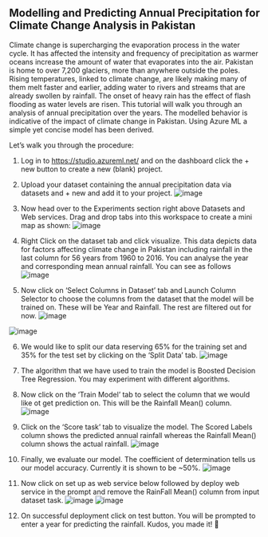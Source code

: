 ## Modelling and Predicting Annual Precipitation for Climate Change Analysis in Pakistan
Climate change is supercharging the evaporation process in the water cycle. It has affected the intensity and frequency of precipitation as warmer oceans increase the amount of water that evaporates into the air. Pakistan is home to over 7,200 glaciers, more than anywhere outside the poles. Rising temperatures, linked to climate change, are likely making many of them melt faster and earlier, adding water to rivers and streams that are already swollen by rainfall. The onset of heavy rain has the effect of flash flooding as water levels are risen. 
This tutorial will walk you through an analysis of annual precipitation over the years. The modelled behavior is indicative of the impact of climate change in Pakistan. Using Azure ML a simple yet concise  model has been derived.

Let’s walk you through the procedure:
1.	Log in to https://studio.azureml.net/ and on the dashboard click the + new button to create a new (blank) project.

2.	Upload your dataset containing the annual precipitation data via datasets and + new and add it to your project.
 ![image](https://user-images.githubusercontent.com/40885002/209472561-a93fd2cc-727b-4eca-a6f0-28e464b2a334.png)

3.	Now head over to the Experiments section right above Datasets and Web services. Drag and drop tabs into this workspace to create a mini map as shown:
  ![image](https://user-images.githubusercontent.com/40885002/209472570-40fa1679-6b4c-4a45-9dc8-e741004b3e06.png)

4.	Right Click on the dataset tab and click visualize. This data depicts data for factors affecting climate change in Pakistan including rainfall in the last column for 56 years from 1960 to 2016. You can analyse the year and corresponding mean annual rainfall. You can see as follows
  ![image](https://user-images.githubusercontent.com/40885002/209472576-19f662a6-42ec-44d9-9db9-add13526d633.png)
 
5.	Now click on ‘Select Columns in Dataset’ tab and Launch Column Selector to choose the columns from the dataset that the model will be trained on. These will be Year and Rainfall. The rest are filtered out for now. 
  ![image](https://user-images.githubusercontent.com/40885002/209472581-90cb6998-aab5-419f-9b87-7d0115f31d5b.png)

  ![image](https://user-images.githubusercontent.com/40885002/209472583-7ad4ec6f-6a27-4ead-a588-041df8479125.png)
  
6.	We would like to split our data reserving 65% for the training set and 35% for the test set by clicking on the ‘Split Data’ tab.
  ![image](https://user-images.githubusercontent.com/40885002/209472596-7613f4cb-144d-494c-89fa-c6ae22399701.png)

7.	The algorithm that we have used to train the model is Boosted Decision Tree Regression. You may experiment with different algorithms.
8.	Now click on the ‘Train Model’ tab to select the column that we would like ot get prediction on. This will be the Rainfall Mean() column. 
 ![image](https://user-images.githubusercontent.com/40885002/209472599-a6c37487-0096-4242-84e8-487384e2e108.png)
 
9.	Click on the ‘Score task’ tab to visualize the model. The Scored Labels column shows the predicted annual rainfall whereas the Rainfall Mean() column shows the actual rainfall.
 ![image](https://user-images.githubusercontent.com/40885002/209472604-ce5ede1b-b3f6-4c5e-a532-fd5d34d04ba6.png)

10.	Finally, we evaluate our model. The coefficient of determination tells us our model accuracy. Currently it is shown to be ~50%.
 ![image](https://user-images.githubusercontent.com/40885002/209472612-05015b4b-ca0d-4bd6-b6b9-4f204e5b70ad.png)

11.	Now click on set up as web service below followed by deploy web service in the prompt and remove the RainFall Mean() column from input dataset task.
 ![image](https://user-images.githubusercontent.com/40885002/209472617-e014d547-b40e-4a9f-b62f-d95d9e1b58da.png)
![image](https://user-images.githubusercontent.com/40885002/209472621-19533a10-edb4-4ab4-b41b-c10eed8b32c9.png)

12.	On successful deployment click on test button. You will be prompted to enter a year for predicting the rainfall. Kudos, you made it! :star2:





